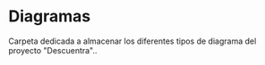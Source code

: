 # Diagramas
Carpeta dedicada a almacenar los diferentes tipos de diagrama del proyecto "Descuentra"..